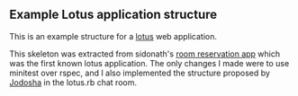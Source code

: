 ##  Example Lotus application structure

This is an example structure for a [lotus](https://github.com/lotus/lotus) web application.

This skeleton was extracted from sidonath's [room reservation app](https://github.com/sidonath/room-reservation) which
was the first known lotus application.  The only changes I made were to use minitest over rspec, and I also implemented
the structure proposed by [Jodosha](https://github.com/jodosha) in the lotus.rb chat room.

